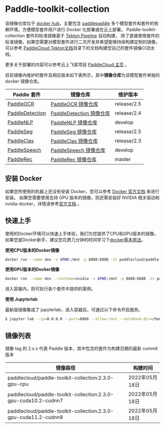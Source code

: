 # Paddle-toolkit-collection

该镜像仓库位于 [docker hub](https://hub.docker.com/repository/docker/paddlecloud/paddle-toolkit-collection)，主要包含 [paddlepaddle](https://github.com/PaddlePaddle) 多个模型套件和套件的依赖环境，方便模型套件用户进行 Docker 化部署或在云上部署。
Paddle-toolkit-collection 套件的标准镜像基于 [Tekton Pipeline](https://github.com/tektoncd/pipeline) 自动构建， 
除了直接使用套件的标准镜像，如果您需要对模型套件进行二次开发并希望能够持续构建定制的镜像，
可以参考 [PaddleCloud Tekton文档](https://github.com/PaddlePaddle/PaddleCloud/blob/main/tekton/README.md)目录下的文档构建您自己的套件镜像CI流水线。

更多关于部署的内容可以参考云上飞桨项目 [PaddleCloud 主页](https://github.com/PaddlePaddle/PaddleCloud) 。

目前镜像内维护的套件及相应版本如下表所示，其中**镜像仓库**为该模型套件单独的 docker 镜像仓库。

| Paddle 套件                                                  | 镜像仓库                                                     | 维护版本    |
| ------------------------------------------------------------ | ------------------------------------------------------------ | ----------- |
| [PaddleOCR](https://github.com/PaddlePaddle/PaddleOCR)       | [PaddleOCR 镜像仓库](https://hub.docker.com/repository/docker/paddlecloud/paddleocr) | release/2.5 |
| [PaddleDetection](https://github.com/PaddlePaddle/PaddleDetection) | [PaddleDetection 镜像仓库](https://hub.docker.com/repository/docker/paddlecloud/paddledetection) | release/2.4 |
| [PaddleNLP](https://github.com/PaddlePaddle/PaddleNLP)       | [PaddleNLP 镜像仓库](https://hub.docker.com/repository/docker/paddlecloud/paddlenlp) | develop     |
| [PaddleSeg](https://github.com/PaddlePaddle/PaddleSeg)       | [PaddleSeg 镜像仓库](https://hub.docker.com/repository/docker/paddlecloud/paddleseg) | release/2.5 |
| [PaddleClas](https://github.com/PaddlePaddle/PaddleClas)     | [PaddleClas 镜像仓库](https://hub.docker.com/repository/docker/paddlecloud/paddleclas) | release/2.3 |
| [PaddleSpeech](https://github.com/PaddlePaddle/PaddleSpeech) | [PaddleSpeech 镜像仓库](https://hub.docker.com/repository/docker/paddlecloud/paddlespeech) | develop     |
| [PaddleRec](https://github.com/PaddlePaddle/PaddleRec)       | [PaddleRec 镜像仓库](https://hub.docker.com/repository/docker/paddlecloud/paddlerec) | master      |


## 安装 Docker 

如果您所使用的机器上还没有安装 Docker，您可以参考 [Docker 官方文档](https://docs.docker.com/get-docker/) 来进行安装。
如果您需要使用支持 GPU 版本的镜像，则还需安装好 NVIDIA 相关驱动和 nvidia-docker，详情请参考[官方文档](https://docs.nvidia.com/datacenter/cloud-native/container-toolkit/install-guide.html#docker) 。

## 快速上手

使用的Docker环境可以快速上手体验，我们为您提供了CPU和GPU版本的镜像。 
如果您是Docker新手，建议您花费几分钟的时间学习下[docker基本用法](https://github.com/PaddlePaddle/PaddleCloud/blob/main/docs/zh_CN/docker-tutorial.md)。

**使用CPU版本的Docker镜像**

```bash
docker run --name dev -v $PWD:/mnt -p 8888:8888 -it paddlecloud/paddle-toolkit-collection:2.3.0-cpu /bin/bash
```

**使用GPU版本的Docker镜像**

```bash
docker run --name dev --runtime=nvidia -v $PWD:/mnt -p 8888:8888 -it paddlecloud/paddle-toolkit-collection:2.3.0-gpu-cuda10.2-cudnn7 /bin/bash
```

进入容器内，则可执行各个套件中提供的案例。

**使用 Jupyterlab**

最新版镜像集成了 jupyterlab，进入容器后，可通过以下命令开启服务。
```bash
$ jupyter lab --ip=0.0.0.0 --port=8888 --allow-root --notebook-dir=/home
```
## 镜像列表

镜像 tag 的 2.x.x 代表 Paddle 版本，其中包含的套件为构建日期的最新 commit 版本


| 镜像路径                                                     | 构建时间       |
| ------------------------------------------------------------ | -------------- |
| paddlecloud/paddle-toolkit-collection:2.3.0-gpu-cpu          | 2022年05月18日 |
| paddlecloud/paddle-toolkit-collection:2.3.0-gpu-cuda10.2-cudnn7 | 2022年05月18日 |
| paddlecloud/paddle-toolkit-collection:2.3.0-gpu-cuda11.2-cudnn8 | 2022年05月18日 |
